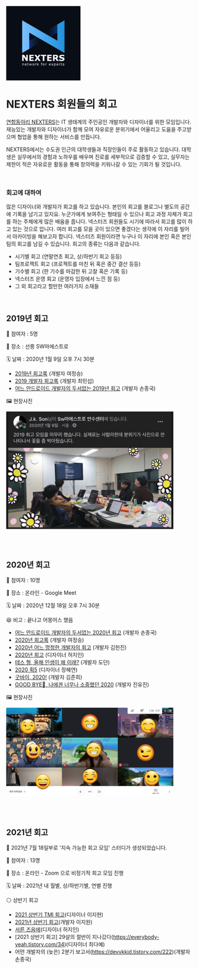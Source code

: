 
<img src="https://github.com/Nexters/retrospective/blob/master/nexters_logo.png" width="200" />

# NEXTERS 회원들의 회고

[연합동아리 NEXTERS](http://teamnexters.com/ "연합동아리 NEXTERS")는 IT 생태계의 주인공인 개발자와 디자이너를 위한 모임입니다.
재능있는 개발자와 디자이너가 함께 모여 자유로운 분위기에서 어울리고 도움을 주고받으며 협업을 통해 원하는 서비스를 만듭니다.

NEXTERS에서는 수도권 인근의 대학생들과 직장인들이 주로 활동하고 있습니다.
대학생은 실무에서의 경험과 노하우를 배우며 진로를 세부적으로 검증할 수 있고,
실무자는 제한이 적은 자유로운 활동을 통해 창의력을 키워나갈 수 있는 기회가 될 것입니다.

<br>

### 회고에 대하여

많은 디자이너와 개발자가 회고를 하고 있습니다. 본인의 회고를 블로그나 별도의 공간에 기록을 남기고 있지요. 누군가에게 보여주는 형태일 수 있으나 회고 과정 자체가 회고를 하는 주체에게 많은 배움을 줍니다. 넥스터즈 회원들도 시기에 따라서 회고를 많이 하고 있는 것으로 압니다. 여러 회고를 모을 곳이 있으면 좋겠다는 생각에 이 자리를 빌어서 아카이빙을 해보고자 합니다. 넥스터즈 회원이라면 누구나 이 자리에 본인 혹은 본인팀의 회고를 남길 수 있습니다. 회고의 종류는 다음과 같습니다.

- 시기별 회고 (연말연초 회고, 상/하반기 회고 등등)
- 팀프로젝트 회고 (프로젝트를 마친 뒤 혹은 중간 결산 등등)
- 기수별 회고 (한 기수를 마감한 뒤 고찰 혹은 기록 등)
- 넥스터즈 운영 회고 (운영자 입장에서 느낀 점 등)
- 그 외 회고라고 할만한 여러가지 소재들

<br>

## 2019년 회고

👫 참여자 : 5명

🏢 장소 : 선릉 SW마에스트로

🗓 날짜 : 2020년 1월 9일 오후 7시 30분

- [2019년 회고록](https://linsaeng.tistory.com/34) (개발자 여정승)
- [2019 개발자 회고록](https://k-elon.tistory.com/35) (개발자 최민섭)
- [어느 안드로이드 개발자의 두서없는 2019년 회고](https://devvkkid.tistory.com/134) (개발자 손종국)

🖼 현장사진

<img src="https://github.com/Nexters/retrospective/blob/master/etrospective_2019.png?raw=true" width="450px" title="2019년 회고 현장"></img>


<br>
<br>


## 2020년 회고

👫 참여자 : 10명

🏢 장소 : 온라인 - Google Meet

🗓 날짜 : 2020년 12월 18일 오후 7시 30분

😆 비고 : 끝나고 어몽어스 했음

- [어느 안드로이드 개발자의 두서없는 2020년 회고](https://devvkkid.tistory.com/181) (개발자 손종국)
- [2020년 회고록](https://linsaeng.tistory.com/38) (개발자 여정승)
- [2020년 어느 멍청한 개발자의 회고](https://flymogi.tistory.com/entry/2020년-어느-멍청한-개발자의-회고) (개발자 김헌진)
- [2020년 회고](https://www.notion.so/2020-acfffe659b864d9a900743b9b301f3b2) (디자이너 허지인)
- [테스 형, 올해 인생이 왜 이래?](https://makemethink.tistory.com/193) (개발자 도던)
- [2020 획5](https://www.notion.so/hyeday/2020-5-967f59da260a4ceca8f375b1db6b92a9) (디자이너 장혜연)
- [굿바이, 2020!](https://brillethan.tistory.com/13) (개발자 김준희)
- [GOOD BYE👋, 나에겐 너무나 소중했던 2020](https://wishjinit.tistory.com/18) (개발자 진유진)

🖼 현장사진

<img src="https://github.com/Nexters/retrospective/blob/master/retrospective_2020.jpg?raw=true" width="450px" title="2020년 회고 현장"></img>


<br>
<br>

## 2021년 회고

📍 2021년 7월 18일부로 '지속 가능한 회고 모임' 스터디가 생성되었습니다. 

👫 참여자 : 13명

🏢 장소 : 온라인 - Zoom 으로 비정기적 회고 모임 진행

🗓 날짜 : 2021년 내 월별, 상/하반기별, 연별 진행


 ⚪️ 상반기 회고
  - [2021 상반기 TMI 회고](https://wirehaired-author-fc3.notion.site/2021-TMI-66796d568bbb416e99ebc0d3b1b614eb)(디자이너 이지현)
  - [2021년 상반기 회고](https://www.leejiwonn.dev/7105ae94-9bfe-4f7c-b296-a075c669afcc)(개발자 이지원)
  - [서른 즈음에](https://brunch.co.kr/@gg2/13)(디자이너 허지인)
  - [2021 상반기 회고] 29살의 절반이 지나갔다(https://everybody-yeah.tistory.com/34)(디자이너 최다예)
  - 어떤 개발자의 (늦은) 2분기 보고서(https://devvkkid.tistory.com/222)(개발자 손종국)



<br>
<br>
